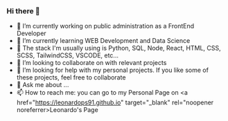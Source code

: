 ### Hi there 👋


- 🔭 I’m currently working on public administration as a FrontEnd Developer
- 🌱 I’m currently learning WEB Development and Data Science
- 🌱 The stack I'm usually using is Python, SQL, Node, React, HTML, CSS, SCSS, TailwindCSS, VSCODE, etc...
- 👯 I’m looking to collaborate on with relevant projects
- 🤔 I’m looking for help with my personal projects. If you like some of these projects, feel free to collaborate
- 💬 Ask me about ...
- 📫 How to reach me: you can go to my Personal Page on <a href="https://leonardops91.github.io" target="_blank" rel="noopener noreferrer>Leonardo's Page</a>

